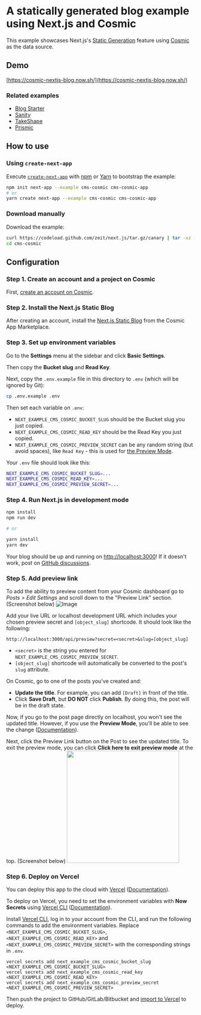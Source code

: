 # A statically generated blog example using Next.js and Cosmic

This example showcases Next.js's [Static Generation](https://nextjs.org/docs/basic-features/pages) feature using [Cosmic](https://cosmicjs.com/) as the data source.

## Demo

[https://cosmic-nextjs-blog.now.sh/](https://cosmic-nextjs-blog.now.sh/)

### Related examples

- [Blog Starter](/examples/blog-starter)
- [Sanity](/examples/cms-sanity)
- [TakeShape](/examples/cms-takeshape)
- [Prismic](/examples/cms-prismic)

## How to use

### Using `create-next-app`

Execute [`create-next-app`](https://github.com/zeit/next.js/tree/canary/packages/create-next-app) with [npm](https://docs.npmjs.com/cli/init) or [Yarn](https://yarnpkg.com/lang/en/docs/cli/create/) to bootstrap the example:

```bash
npm init next-app --example cms-cosmic cms-cosmic-app
# or
yarn create next-app --example cms-cosmic cms-cosmic-app
```

### Download manually

Download the example:

```bash
curl https://codeload.github.com/zeit/next.js/tar.gz/canary | tar -xz --strip=2 next.js-canary/examples/cms-cosmic
cd cms-cosmic
```

## Configuration

### Step 1. Create an account and a project on Cosmic

First, [create an account on Cosmic](https://cosmicjs.com).

### Step 2. Install the Next.js Static Blog

After creating an account, install the [Next.js Static Blog](https://www.cosmicjs.com/apps/nextjs-static-blog) from the Cosmic App Marketplace.

### Step 3. Set up environment variables

Go to the **Settings** menu at the sidebar and click **Basic Settings**.

Then copy the **Bucket slug** and **Read Key**.

Next, copy the `.env.example` file in this directory to `.env` (which will be ignored by Git):

```bash
cp .env.example .env
```

Then set each variable on `.env`:

- `NEXT_EXAMPLE_CMS_COSMIC_BUCKET_SLUG` should be the Bucket slug you just copied.
- `NEXT_EXAMPLE_CMS_COSMIC_READ_KEY` should be the Read Key you just copied.
- `NEXT_EXAMPLE_CMS_COSMIC_PREVIEW_SECRET` can be any random string (but avoid spaces), like `Read Key` - this is used for [the Preview Mode](https://nextjs.org/docs/advanced-features/preview-mode).

Your `.env` file should look like this:

```bash
NEXT_EXAMPLE_CMS_COSMIC_BUCKET_SLUG=...
NEXT_EXAMPLE_CMS_COSMIC_READ_KEY=...
NEXT_EXAMPLE_CMS_COSMIC_PREVIEW_SECRET=...
```

### Step 4. Run Next.js in development mode

```bash
npm install
npm run dev

# or

yarn install
yarn dev
```

Your blog should be up and running on [http://localhost:3000](http://localhost:3000)! If it doesn't work, post on [GitHub discussions](https://github.com/zeit/next.js/discussions).

### Step 5. Add preview link
To add the ability to preview content from your Cosmic dashboard go to <i>Posts > Edit Settings</i> and scroll down to the "Preview Link" section. (Screenshot below)
![Image](https://cdn.cosmicjs.com/80fcd910-a07a-11ea-829b-5b458b05d525-preview-link.png)


Add your live URL or localhost development URL which includes your chosen preview secret and `[object_slug]` shortcode. It should look like the following:

```
http://localhost:3000/api/preview?secret=<secret>&slug=[object_slug]
```

- `<secret>` is the string you entered for `NEXT_EXAMPLE_CMS_COSMIC_PREVIEW_SECRET`.
- `[object_slug]` shortcode will automatically be converted to the post's `slug` attribute.

On Cosmic, go to one of the posts you've created and:

- **Update the title**. For example, you can add `[Draft]` in front of the title.
- Click **Save Draft**, but **DO NOT** click **Publish**. By doing this, the post will be in the draft state.

Now, if you go to the post page directly on localhost, you won't see the updated title. However, if you use the **Preview Mode**, you'll be able to see the change ([Documentation](https://nextjs.org/docs/advanced-features/preview-mode)).

Next, click the Preview Link button on the Post to see the updated title. To exit the preview mode, you can click **Click here to exit preview mode** at the top. (Screenshot below)
<img src="https://cdn.cosmicjs.com/80f42680-a07a-11ea-829b-5b458b05d525-preview-button.png" width="300" />

### Step 6. Deploy on Vercel

You can deploy this app to the cloud with [Vercel](https://vercel.com/import?filter=next.js&utm_source=github&utm_medium=readme&utm_campaign=next-example) ([Documentation](https://nextjs.org/docs/deployment)).

To deploy on Vercel, you need to set the environment variables with **Now Secrets** using [Vercel CLI](https://vercel.com/download) ([Documentation](https://vercel.com/docs/now-cli#commands/secrets)).

Install [Vercel CLI](https://vercel.com/download), log in to your account from the CLI, and run the following commands to add the environment variables. Replace `<NEXT_EXAMPLE_CMS_COSMIC_BUCKET_SLUG>`, `<NEXT_EXAMPLE_CMS_COSMIC_READ_KEY>` and `<NEXT_EXAMPLE_CMS_COSMIC_PREVIEW_SECRET>` with the corresponding strings in `.env`.

```
vercel secrets add next_example_cms_cosmic_bucket_slug <NEXT_EXAMPLE_CMS_COSMIC_BUCKET_SLUG>
vercel secrets add next_example_cms_cosmic_read_key <NEXT_EXAMPLE_CMS_COSMIC_READ_KEY>
vercel secrets add next_example_cms_cosmic_preview_secret <NEXT_EXAMPLE_CMS_COSMIC_PREVIEW_SECRET>
```

Then push the project to GitHub/GitLab/Bitbucket and [import to Vercel](https://vercel.com/import?filter=next.js&utm_source=github&utm_medium=readme&utm_campaign=next-example) to deploy.
